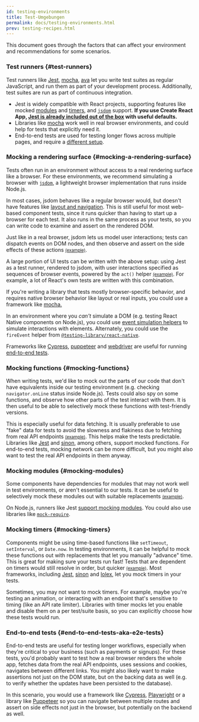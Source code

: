 ```yaml
---
id: testing-environments
title: Test-Umgebungen
permalink: docs/testing-environments.html
prev: testing-recipes.html
---
```


<!-- This document is intended for folks who are comfortable with JavaScript, and have probably written tests with it. It acts as a reference for the differences in testing environments for React components, and how those differences affect the tests that they write. This document also assumes a slant towards web-based react-dom components, but has notes for other renderers. -->

This document goes through the factors that can affect your environment and recommendations for some scenarios.

### Test runners {#test-runners}

Test runners like [Jest](https://jestjs.io/), [mocha](https://mochajs.org/), [ava](https://github.com/avajs/ava) let you write test suites as regular JavaScript, and run them as part of your development process. Additionally, test suites are run as part of continuous integration.

- Jest is widely compatible with React projects, supporting features like mocked [modules](#mocking-modules) and [timers](#mocking-timers), and [`jsdom`](#mocking-a-rendering-surface) support. **If you use Create React App, [Jest is already included out of the box](https://facebook.github.io/create-react-app/docs/running-tests) with useful defaults.**
- Libraries like [mocha](https://mochajs.org/#running-mocha-in-the-browser) work well in real browser environments, and could help for tests that explicitly need it.
- End-to-end tests are used for testing longer flows across multiple pages, and require a [different setup](#end-to-end-tests-aka-e2e-tests).

### Mocking a rendering surface {#mocking-a-rendering-surface}

Tests often run in an environment without access to a real rendering surface like a browser. For these environments, we recommend simulating a browser with [`jsdom`](https://github.com/jsdom/jsdom), a lightweight browser implementation that runs inside Node.js.

In most cases, jsdom behaves like a regular browser would, but doesn't have features like [layout and navigation](https://github.com/jsdom/jsdom#unimplemented-parts-of-the-web-platform). This is still useful for most web-based component tests, since it runs quicker than having to start up a browser for each test. It also runs in the same process as your tests, so you can write code to examine and assert on the rendered DOM.

Just like in a real browser, jsdom lets us model user interactions; tests can dispatch events on DOM nodes, and then observe and assert on the side effects of these actions [<small>(example)</small>](/docs/testing-recipes.html#events).

A large portion of UI tests can be written with the above setup: using Jest as a test runner, rendered to jsdom, with user interactions specified as sequences of browser events, powered by the `act()` helper [<small>(example)</small>](/docs/testing-recipes.html). For example, a lot of React's own tests are written with this combination.

If you're writing a library that tests mostly browser-specific behavior, and requires native browser behavior like layout or real inputs, you could use a framework like [mocha.](https://mochajs.org/)

In an environment where you _can't_ simulate a DOM (e.g. testing React Native components on Node.js), you could use [event simulation helpers](/docs/test-utils.html#simulate) to simulate interactions with elements. Alternately, you could use the `fireEvent` helper from [`@testing-library/react-native`](https://testing-library.com/docs/react-native-testing-library/intro).

Frameworks like [Cypress](https://www.cypress.io/), [puppeteer](https://github.com/GoogleChrome/puppeteer) and [webdriver](https://www.seleniumhq.org/projects/webdriver/) are useful for running [end-to-end tests](#end-to-end-tests-aka-e2e-tests).

### Mocking functions {#mocking-functions}

When writing tests, we'd like to mock out the parts of our code that don't have equivalents inside our testing environment (e.g. checking `navigator.onLine` status inside Node.js). Tests could also spy on some functions, and observe how other parts of the test interact with them. It is then useful to be able to selectively mock these functions with test-friendly versions.

This is especially useful for data fetching. It is usually preferable to use "fake" data for tests to avoid the slowness and flakiness due to fetching from real API endpoints [<small>(example)</small>](/docs/testing-recipes.html#data-fetching). This helps make the tests predictable. Libraries like [Jest](https://jestjs.io/) and [sinon](https://sinonjs.org/), among others, support mocked functions. For end-to-end tests, mocking network can be more difficult, but you might also want to test the real API endpoints in them anyway.

### Mocking modules {#mocking-modules}

Some components have dependencies for modules that may not work well in test environments, or aren't essential to our tests. It can be useful to selectively mock these modules out with suitable replacements [<small>(example)</small>](/docs/testing-recipes.html#mocking-modules).

On Node.js, runners like Jest [support mocking modules](https://jestjs.io/docs/en/manual-mocks). You could also use libraries like [`mock-require`](https://www.npmjs.com/package/mock-require).

### Mocking timers {#mocking-timers}

Components might be using time-based functions like `setTimeout`, `setInterval`, or `Date.now`. In testing environments, it can be helpful to mock these functions out with replacements that let you manually "advance" time. This is great for making sure your tests run fast! Tests that are dependent on timers would still resolve in order, but quicker [<small>(example)</small>](/docs/testing-recipes.html#timers). Most frameworks, including [Jest](https://jestjs.io/docs/en/timer-mocks), [sinon](https://sinonjs.org/releases/latest/fake-timers) and [lolex](https://github.com/sinonjs/lolex), let you mock timers in your tests.

Sometimes, you may not want to mock timers. For example, maybe you're testing an animation, or interacting with an endpoint that's sensitive to timing (like an API rate limiter). Libraries with timer mocks let you enable and disable them on a per test/suite basis, so you can explicitly choose how these tests would run.

### End-to-end tests {#end-to-end-tests-aka-e2e-tests}

End-to-end tests are useful for testing longer workflows, especially when they're critical to your business (such as payments or signups). For these tests, you'd probably want to test how a real browser renders the whole app, fetches data from the real API endpoints, uses sessions and cookies, navigates between different links. You might also likely want to make assertions not just on the DOM state, but on the backing data as well (e.g. to verify whether the updates have been persisted to the database).

In this scenario, you would use a framework like [Cypress](https://www.cypress.io/), [Playwright](https://playwright.dev) or a library like [Puppeteer](https://pptr.dev/) so you can navigate between multiple routes and assert on side effects not just in the browser, but potentially on the backend as well.
